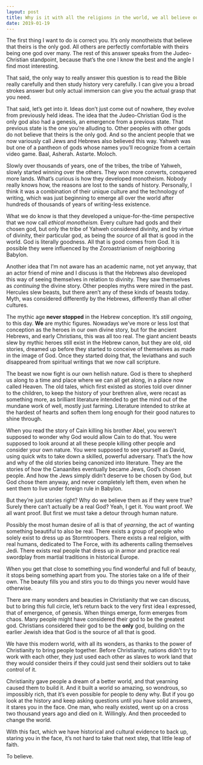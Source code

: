 ```yaml
---
layout: post
title: Why is it with all the religions in the world, we all believe ours is the only God? Are we all brainwashed?
date: 2019-01-19
---
```


<p>The first thing I want to do is correct you. It’s only monotheists that believe that theirs is the only god. All others are perfectly comfortable with theirs being one god over many. The rest of this answer speaks from the Judeo-Christian standpoint, because that’s the one I know the best and the angle I find most interesting.</p><p>That said, the only way to really answer this question is to read the Bible really carefully and then study history very carefully. I can give you a broad strokes answer but only actual immersion can give you the actual grasp that you need.</p><p>That said, let’s get into it. Ideas don’t just come out of nowhere, they evolve from previously held ideas. The idea that the Judeo-Christian God is the only god also had a genesis, an emergence from a previous state. That previous state is the one you’re alluding to. Other peoples with other gods do not believe that theirs is the only god. And so the ancient people that we now variously call Jews and Hebrews also believed this way. Yahweh was but one of a pantheon of gods whose names you’ll recognize from a certain video game. Baal, Asherah. Astarte. Moloch.</p><p>Slowly over thousands of years, one of the tribes, the tribe of Yahweh, slowly started winning over the others. They won more converts, conquered more lands. What’s curious is how they developed monotheism. Nobody really knows how, the reasons are lost to the sands of history. Personally, I think it was a combination of their unique culture and the technology of writing, which was just beginning to emerge all over the world after hundreds of thousands of years of writing-less existence.</p><p>What we do know is that they developed a unique-for-the-time perspective that we now call <i>ethical monotheism.</i> Every culture had gods and their chosen god, but only the tribe of Yahweh considered divinity, and by virtue of divinity, their particular god, as being the <i>source</i> of all that is good in the world. God is literally goodness. All that is good comes from God. It is possible they were influenced by the Zoroastrianism of neighboring Babylon.</p><p>Another idea that I’m not aware has an academic name, not yet anyway, that an actor friend of mine and I discuss is that the Hebrews also developed this way of seeing themselves in relation to divinity. They saw themselves as <i>continuing</i> the divine story. Other peoples myths were mired in the past. Hercules slew beasts, but there aren’t any of these kinds of beasts today. Myth, was considered differently by the Hebrews, differently than all other cultures.</p><p>The mythic age <b>never stopped</b> in the Hebrew conception. It’s <i>still ongoing</i>, to this day. <b>We</b> are mythic figures. Nowadays we’ve more or less lost that conception as the heroes in our own divine story, but for the ancient Hebrews, and early Christians, this was all too real. The giant ancient beasts slew by mythic heroes still exist in the Hebrew canon, but they are old, old stories, dreamed up before they started to conceive of themselves as made in the image of God. Once they started doing that, the leviathans and such disappeared from spiritual writings that we now call scripture.</p><p>The beast we now fight is our own hellish nature. God is there to shepherd us along to a time and place where we can all get along, in a place now called Heaven. The old tales, which first existed as stories told over dinner to the children, to keep the history of your brethren alive, were recast as something more, as brilliant literature intended to get the mind out of the mundane work of well, mostly just farming. Literature intended to strike at the hardest of hearts and soften them long enough for their good natures to shine through.</p><p>When you read the story of Cain killing his brother Abel, you weren’t supposed to wonder why God would allow Cain to do that. You were supposed to look around at all these people killing other people and consider your own nature. You were supposed to see yourself as David, using quick wits to take down a skilled, powerful adversary. That’s the how and why of the old stories being canonized into literature. They are the stories of how the Canaanites eventually became Jews, God’s chosen people. And how the Jews simply didn’t deserve to be chosen by God, but God chose them anyway, and never completely left them, even when he sent them to live under foreign rule in Babylon.</p><p>But they’re just stories right? Why do we believe them as if they were true? Surely there can’t actually be a real God? Yeah, I get it. You want proof. We all want proof. But first we must take a detour through human nature.</p><p>Possibly the most human desire of all is that of <i>yearning</i>, the act of wanting something beautiful to also be real. There exists a group of people who solely exist to dress up as Stormtroopers. There exists a real religion, with real humans, dedicated to The Force, with its adherents calling themselves Jedi. There exists real people that dress up in armor and practice real swordplay from martial traditions in historical Europe.</p><p>When you get that close to something you find wonderful and full of beauty, it stops being something apart from you. The stories take on a life of their own. The beauty fills you and stirs you to do things you never would have otherwise.</p><p>There are many wonders and beauties in Christianity that we can discuss, but to bring this full circle, let’s return back to the very first idea I expressed, that of emergence, of genesis. When things emerge, form emerges from chaos. Many people might have considered their god to be the greatest god. Christians considered their god to be the <b>only</b> god, building on the earlier Jewish idea that God is the source of all that is good.</p><p>We have this modern world, with all its wonders, as thanks to the power of Christianity to bring people together. Before Christianity, nations didn’t try to work with each other, they just used each other as slaves to work land that they would consider theirs if they could just send their soldiers out to take control of it.</p><p>Christianity gave people a dream of a better world, and that yearning caused them to build it. And it built a world so amazing, so wondrous, so impossibly rich, that it’s even possible for people to deny why. But if you go look at the history and keep asking questions until you have solid answers, it stares you in the face. One man, who really existed, went up on a cross two thousand years ago and died on it. Willingly. And then proceeded to change the world.</p><p>With this fact, which we have historical and cultural evidence to back up, staring you in the face, it’s not hard to take that next step, that little leap of faith.</p><p>To believe.</p>
